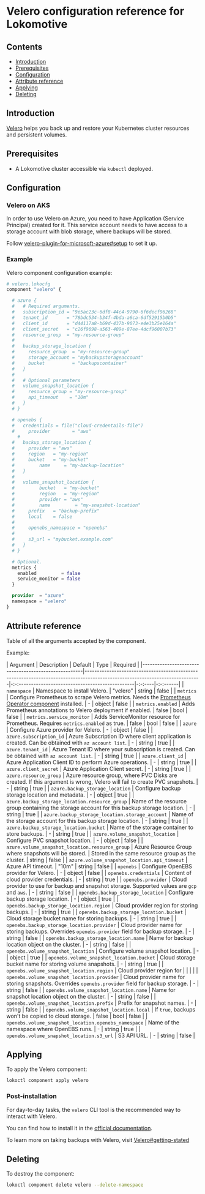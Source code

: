 # Velero configuration reference for Lokomotive

## Contents

* [Introduction](#introduction)
* [Prerequisites](#prerequisites)
* [Configuration](#configuration)
* [Attribute reference](#attribute-reference)
* [Applying](#applying)
* [Deleting](#deleting)

## Introduction

[Velero](https://github.com/vmware-tanzu/velero) helps you back up and restore your Kubernetes
cluster resources and persistent volumes.

## Prerequisites

* A Lokomotive cluster accessible via `kubectl` deployed.

## Configuration


### Velero on AKS

In order to use Velero on Azure, you need to have Application (Service Principal) created
for it. This service account needs to have access to a storage account with blob storage,
where backups will be stored.

Follow [velero-plugin-for-microsoft-azure#setup](https://github.com/vmware-tanzu/velero-plugin-for-microsoft-azure#setup) to set it up.

### Example

Velero component configuration example:

```tf
# velero.lokocfg
component "velero" {

  # azure {
  #   # Required arguments.
  #   subscription_id = "9e5ac23c-6df8-44c4-9790-6f6decf96268"
  #   tenant_id       = "78bdc534-b34f-4bda-a6ca-6df52915b0b5"
  #   client_id       = "d44117a8-b69d-437b-9073-e4e3b25e164a"
  #   client_secret   = "c26f9698-a563-409e-87ee-4dcf96007b73"
  #   resource_group  = "my-resource-group"
  #
  #   backup_storage_location {
  #     resource_group  = "my-resource-group"
  #     storage_account = "mybackupstorageaccount"
  #     bucket          = "backupscontainer"
  #   }
  #
  #   # Optional parameters
  #   volume_snapshot_location {
  #     resource_group = "my-resource-group"
  #     api_timeout    = "10m"
  #   }
  # }

  # openebs {
  #   credentials = file("cloud-credentails-file")
  #		provider		= "aws"
	#
  #   backup_storage_location {
  #     provider = "aws"
  #     region 	 = "my-region"
  #     bucket 	 = "my-bucket"
  #			name     = "my-backup-location"
  #   }
  #
  #   volume_snapshot_location {
  #			bucket 	 = "my-bucket"
  #			region 	 = "my-region"
  #			provider = "aws"
  #			name 		 = "my-snapshot-location"
  #     prefix   = "backup-prefix"
  #     local    = false
  #
  #     openebs_namespace = "openebs"
  #
  #     s3_url = "mybucket.example.com"
  #   }
  # }

  # Optional.
  metrics {
    enabled         = false
    service_monitor = false
  }

  provider  = "azure"
  namespace = "velero"
}
```

## Attribute reference

Table of all the arguments accepted by the component.

Example:

| Argument                                             | Description                                                                                                                 | Default                                           | Type   | Required |
|------------------------------------------------------|-----------------------------------------------------------------------------------------------------------------------------|-:-:-----------------------------------------------|-:-:----|-:-:------|
| `namespace`                                          | Namespace to install Velero.                                                                                                | "velero"                                          | string | false    |
| `metrics`                                            | Configure Prometheus to scrape Velero metrics. Needs the [Prometheus Operator component](prometheus-operator.md) installed. | -                                                 | object | false    |
| `metrics.enabled`                                    | Adds Prometheus annotations to Velero deployment if enabled.                                                                | false                                             | bool   | false    |
| `metrics.service_monitor`                            | Adds ServiceMonitor resource for Prometheus. Requires `metrics.enabled` as true.                                            | false                                             | bool   | false    |
| `azure`                                              | Configure Azure provider for Velero.                                                                                        | -                                                 | object | false    |
| `azure.subscription_id`                              | Azure Subscription ID where client application is created. Can be obtained with `az account list`.                          | -                                                 | string | true     |
| `azure.tenant_id`                                    | Azure Tenant ID where your subscription is created. Can be obtained with `az account list`.                                 | -                                                 | string | true     |
| `azure.client_id`                                    | Azure Application Client ID to perform Azure operations.                                                                    | -                                                 | string | true     |
| `azure.client_secret`                                | Azure Application Client secret.                                                                                            | -                                                 | string | true     |
| `azure.resource_group`                               | Azure resource group, where PVC Disks are created. If this argument is wrong, Velero will fail to create PVC snapshots.     | -                                                 | string | true     |
| `azure.backup_storage_location`                      | Configure backup storage location and metadata.                                                                             | -                                                 | object | true     |
| `azure.backup_storage_location.resource_group`       | Name of the resource group containing the storage account for this backup storage location.                                 | -                                                 | string | true     |
| `azure.backup_storage_location.storage_account`      | Name of the storage account for this backup storage location.                                                               | -                                                 | string | true     |
| `azure.backup_storage_location.bucket`               | Name of the storage container to store backups.                                                                             | -                                                 | string | true     |
| `azure.volume_snapshot_location`                     | Configure PVC snapshot location.                                                                                            | -                                                 | object | false    |
| `azure.volume_snapshot_location.resource_group`      | Azure Resource Group where snapshots will be stored.                                                                        | Stored in the same resource group as the cluster. | string | false    |
| `azure.volume_snapshot_location.api_timeout`         | Azure API timeout.                                                                                                          | "10m"                                             | string | false    |
| `openebs`                                            | Configure OpenEBS provider for Velero.                                                                                      | -                                                 | object | false    |
| `openebs.credentials`                                | Content of cloud provider credentials.                                                                                      | -                                                 | string | true     |
| `openebs.provider`                                   | Cloud provider to use for backup and snapshot storage. Supported values are `gcp` and `aws`.                                | -                                                 | string | false    |
| `openebs.backup_storage_location`                    | Configure backup storage location.                                                                                          | -                                                 | object | true     |
| `openebs.backup_storage_location.region`             | Cloud provider region for storing backups.                                                                                  | -                                                 | string | true     |
| `openebs.backup_storage_location.bucket`             | Cloud storage bucket name for storing backups.                                                                              | -                                                 | string | true     |
| `openebs.backup_storage_location.provider`           | Cloud provider name for storing backups. Overrides `openebs.provider` field for backup storage.                             | -                                                 | string | false    |
| `openebs.backup_storage_location.name`               | Name for backup location object on the cluster.                                                                             | -                                                 | string | false    |
| `openebs.volume_snapshot_location`                   | Configure volume snapshot location.                                                                                         | -                                                 | object | true     |
| `openebs.volume_snapshot_location.bucket`            | Cloud storage bucket name for storing volume snapshots.                                                                     | -                                                 | string | true     |
| `openebs.volume_snapshot_location.region`            | Cloud provider region for                                                                                                   |                                                   |        |          |
| `openebs.volume_snapshot_location.provider`          | Cloud provider name for storing snapshots. Overrides `openebs.provider` field for backup storage.                           | -                                                 | string | false    |
| `openebs.volume_snapshot_location.name`              | Name for snapshot location object on the cluster.                                                                           | -                                                 | string | false    |
| `openebs.volume_snapshot_location.prefix`            | Prefix for snapshot names.                                                                                                  | -                                                 | string | false    |
| `openebs.volume_snapshot_location.local`             | If `true`, backups won't be copied to cloud storage.                                                                        | false                                             | bool   | false    |
| `openebs.volume_snapshot_location.openebs_namespace` | Name of the namespace where OpenEBS runs.                                                                                   | -                                                 | string | true     |
| `openebs.volume_snapshot_location.s3_url`            | S3 API URL.                                                                                                                 | -                                                 | string | false    |

## Applying

To apply the Velero component:

```bash
lokoctl component apply velero
```

### Post-installation

For day-to-day tasks, the `velero` CLI tool is the recommended way to interact with Velero.

You can find how to install it in the [official documentation](https://velero.io/docs/master/basic-install/#install-the-cli).

To learn more on taking backups with Velero, visit [Velero#getting-stated](https://velero.io/docs/v1.2.0/examples/)

## Deleting

To destroy the component:

```bash
lokoctl component delete velero --delete-namespace
```
